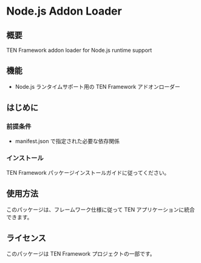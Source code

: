 # Node.js Addon Loader

## 概要

TEN Framework addon loader for Node.js runtime support

## 機能

- Node.js ランタイムサポート用の TEN Framework アドオンローダー

## はじめに

### 前提条件

- manifest.json で指定された必要な依存関係

### インストール

TEN Framework パッケージインストールガイドに従ってください。

## 使用方法

このパッケージは、フレームワーク仕様に従って TEN アプリケーションに統合できます。

## ライセンス

このパッケージは TEN Framework プロジェクトの一部です。
